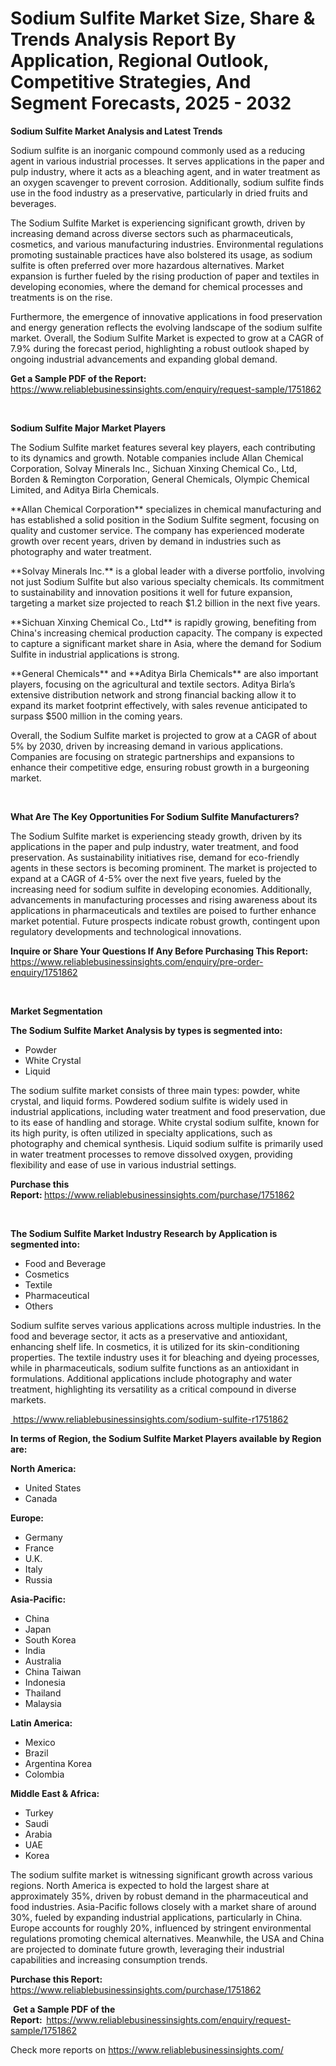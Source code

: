 <p><h1>Sodium Sulfite Market Size, Share & Trends Analysis Report By Application, Regional Outlook, Competitive Strategies, And Segment Forecasts, 2025 - 2032</h1></p><p><strong>Sodium Sulfite Market Analysis and Latest Trends</strong></p>
<p><p>Sodium sulfite is an inorganic compound commonly used as a reducing agent in various industrial processes. It serves applications in the paper and pulp industry, where it acts as a bleaching agent, and in water treatment as an oxygen scavenger to prevent corrosion. Additionally, sodium sulfite finds use in the food industry as a preservative, particularly in dried fruits and beverages.</p><p>The Sodium Sulfite Market is experiencing significant growth, driven by increasing demand across diverse sectors such as pharmaceuticals, cosmetics, and various manufacturing industries. Environmental regulations promoting sustainable practices have also bolstered its usage, as sodium sulfite is often preferred over more hazardous alternatives. Market expansion is further fueled by the rising production of paper and textiles in developing economies, where the demand for chemical processes and treatments is on the rise.</p><p>Furthermore, the emergence of innovative applications in food preservation and energy generation reflects the evolving landscape of the sodium sulfite market. Overall, the Sodium Sulfite Market is expected to grow at a CAGR of 7.9% during the forecast period, highlighting a robust outlook shaped by ongoing industrial advancements and expanding global demand.</p></p>
<p><strong>Get a Sample PDF of the Report:&nbsp;</strong> <a href="https://www.reliablebusinessinsights.com/enquiry/request-sample/1751862?utm_campaign=3053&utm_medium=2&utm_source=Github&utm_content=ia&utm_term=31032025&utm_id=sodium-sulfite">https://www.reliablebusinessinsights.com/enquiry/request-sample/1751862</a></p>
<p>&nbsp;</p>
<p><strong>Sodium Sulfite Major Market Players</strong></p>
<p><p>The Sodium Sulfite market features several key players, each contributing to its dynamics and growth. Notable companies include Allan Chemical Corporation, Solvay Minerals Inc., Sichuan Xinxing Chemical Co., Ltd, Borden & Remington Corporation, General Chemicals, Olympic Chemical Limited, and Aditya Birla Chemicals.</p><p>**Allan Chemical Corporation** specializes in chemical manufacturing and has established a solid position in the Sodium Sulfite segment, focusing on quality and customer service. The company has experienced moderate growth over recent years, driven by demand in industries such as photography and water treatment.</p><p>**Solvay Minerals Inc.** is a global leader with a diverse portfolio, involving not just Sodium Sulfite but also various specialty chemicals. Its commitment to sustainability and innovation positions it well for future expansion, targeting a market size projected to reach $1.2 billion in the next five years.</p><p>**Sichuan Xinxing Chemical Co., Ltd** is rapidly growing, benefiting from China's increasing chemical production capacity. The company is expected to capture a significant market share in Asia, where the demand for Sodium Sulfite in industrial applications is strong.</p><p>**General Chemicals** and **Aditya Birla Chemicals** are also important players, focusing on the agricultural and textile sectors. Aditya Birla’s extensive distribution network and strong financial backing allow it to expand its market footprint effectively, with sales revenue anticipated to surpass $500 million in the coming years.</p><p>Overall, the Sodium Sulfite market is projected to grow at a CAGR of about 5% by 2030, driven by increasing demand in various applications. Companies are focusing on strategic partnerships and expansions to enhance their competitive edge, ensuring robust growth in a burgeoning market.</p></p>
<p>&nbsp;</p>
<p><strong>What Are The Key Opportunities For Sodium Sulfite Manufacturers?</strong></p>
<p><p>The Sodium Sulfite market is experiencing steady growth, driven by its applications in the paper and pulp industry, water treatment, and food preservation. As sustainability initiatives rise, demand for eco-friendly agents in these sectors is becoming prominent. The market is projected to expand at a CAGR of 4-5% over the next five years, fueled by the increasing need for sodium sulfite in developing economies. Additionally, advancements in manufacturing processes and rising awareness about its applications in pharmaceuticals and textiles are poised to further enhance market potential. Future prospects indicate robust growth, contingent upon regulatory developments and technological innovations.</p></p>
<p><strong>Inquire or Share Your Questions If Any Before Purchasing This Report:</strong> <a href="https://www.reliablebusinessinsights.com/enquiry/pre-order-enquiry/1751862?utm_campaign=3053&utm_medium=2&utm_source=Github&utm_content=ia&utm_term=31032025&utm_id=sodium-sulfite">https://www.reliablebusinessinsights.com/enquiry/pre-order-enquiry/1751862</a></p>
<p>&nbsp;</p>
<p><strong>Market Segmentation</strong></p>
<p><strong>The Sodium Sulfite Market Analysis by types is segmented into:</strong></p>
<p><ul><li>Powder</li><li>White Crystal</li><li>Liquid</li></ul></p>
<p><p>The sodium sulfite market consists of three main types: powder, white crystal, and liquid forms. Powdered sodium sulfite is widely used in industrial applications, including water treatment and food preservation, due to its ease of handling and storage. White crystal sodium sulfite, known for its high purity, is often utilized in specialty applications, such as photography and chemical synthesis. Liquid sodium sulfite is primarily used in water treatment processes to remove dissolved oxygen, providing flexibility and ease of use in various industrial settings.</p></p>
<p><strong>Purchase this Report:&nbsp;</strong><a href="https://www.reliablebusinessinsights.com/purchase/1751862?utm_campaign=3053&utm_medium=2&utm_source=Github&utm_content=ia&utm_term=31032025&utm_id=sodium-sulfite">https://www.reliablebusinessinsights.com/purchase/1751862</a></p>
<p>&nbsp;</p>
<p><strong>The Sodium Sulfite Market Industry Research by Application is segmented into:</strong></p>
<p><ul><li>Food and Beverage</li><li>Cosmetics</li><li>Textile</li><li>Pharmaceutical</li><li>Others</li></ul></p>
<p><p>Sodium sulfite serves various applications across multiple industries. In the food and beverage sector, it acts as a preservative and antioxidant, enhancing shelf life. In cosmetics, it is utilized for its skin-conditioning properties. The textile industry uses it for bleaching and dyeing processes, while in pharmaceuticals, sodium sulfite functions as an antioxidant in formulations. Additional applications include photography and water treatment, highlighting its versatility as a critical compound in diverse markets.</p></p>
<p><a href="https://www.reliablebusinessinsights.com/sodium-sulfite-r1751862?utm_campaign=3053&utm_medium=2&utm_source=Github&utm_content=ia&utm_term=31032025&utm_id=sodium-sulfite">&nbsp;https://www.reliablebusinessinsights.com/sodium-sulfite-r1751862</a></p>
<p><strong>In terms of Region, the Sodium Sulfite Market Players available by Region are:</strong></p>
<p>
    <p> <strong> North America: </strong>
        <ul>
            <li>United States</li>
            <li>Canada</li>
        </ul>
        </p> 
    <p> <strong> Europe: </strong>
        <ul>
            <li>Germany</li>
            <li>France</li>
            <li>U.K.</li>
            <li>Italy</li>
            <li>Russia</li>
        </ul>
        </p> 
    <p> <strong> Asia-Pacific: </strong>
        <ul>
            <li>China</li>
            <li>Japan</li>
            <li>South Korea</li>
            <li>India</li>
            <li>Australia</li>
            <li>China Taiwan</li>
            <li>Indonesia</li>
            <li>Thailand</li>
            <li>Malaysia</li>
        </ul>
        </p> 
    <p> <strong> Latin America: </strong>
        <ul>
            <li>Mexico</li>
            <li>Brazil</li>
            <li>Argentina Korea</li>
            <li>Colombia</li>
        </ul>
        </p> 
    <p> <strong> Middle East & Africa: </strong>
        <ul>
            <li>Turkey</li>
            <li>Saudi</li>
            <li>Arabia</li>
            <li>UAE</li>
            <li>Korea</li>
        </ul>
    </p>
    </p>
<p><p>The sodium sulfite market is witnessing significant growth across various regions. North America is expected to hold the largest share at approximately 35%, driven by robust demand in the pharmaceutical and food industries. Asia-Pacific follows closely with a market share of around 30%, fueled by expanding industrial applications, particularly in China. Europe accounts for roughly 20%, influenced by stringent environmental regulations promoting chemical alternatives. Meanwhile, the USA and China are projected to dominate future growth, leveraging their industrial capabilities and increasing consumption trends.</p></p>
<p><strong>Purchase this Report: </strong><a href="https://www.reliablebusinessinsights.com/purchase/1751862?utm_campaign=3053&utm_medium=2&utm_source=Github&utm_content=ia&utm_term=31032025&utm_id=sodium-sulfite">https://www.reliablebusinessinsights.com/purchase/1751862</a></p>
<p>&nbsp;<strong>Get a Sample PDF of the Report:&nbsp;&nbsp;</strong><a href="https://www.reliablebusinessinsights.com/enquiry/request-sample/1751862?utm_campaign=3053&utm_medium=2&utm_source=Github&utm_content=ia&utm_term=31032025&utm_id=sodium-sulfite">https://www.reliablebusinessinsights.com/enquiry/request-sample/1751862</a></p>
<p><strong></strong></p>
<p>Check more reports on <a href="https://www.reliablebusinessinsights.com/?utm_campaign=3053&utm_medium=2&utm_source=Github&utm_content=ia&utm_term=31032025&utm_id=sodium-sulfite">https://www.reliablebusinessinsights.com/</a></p>